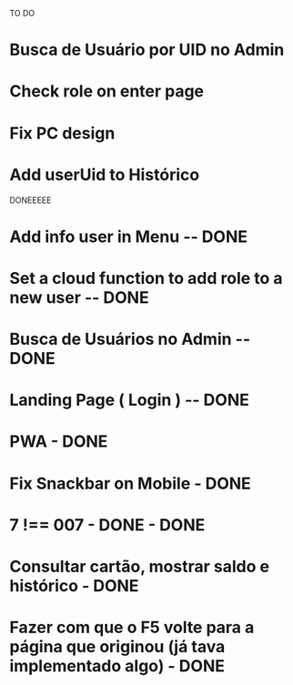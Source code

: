 TO DO
# Busca de Usuário por UID no Admin
# Check role on enter page
# Fix PC design
# Add userUid to Histórico

DONEEEEE
# Add info user in Menu -- DONE 
# Set a cloud function to add role to a new user -- DONE
# Busca de Usuários no Admin -- DONE 
# Landing Page ( Login ) -- DONE
# PWA - DONE
# Fix Snackbar on Mobile - DONE
# 7 !== 007 - DONE - DONE
# Consultar cartão, mostrar saldo e histórico - DONE
# Fazer com que o F5 volte para a página que originou (já tava implementado algo) - DONE